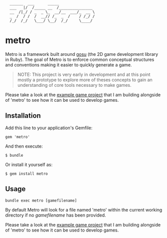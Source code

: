 ```
  ______  ___      _____
  ___   |/  /_____ __  /_______________
  __  /|_/ / _  _ \_  __/__  ___/_  __ \
  _  /  / /  /  __// /_  _  /    / /_/ /
  /_/  /_/   \___/ \__/  /_/     \____/

```
# metro

Metro is a framework built around [gosu](https://github.com/jlnr/gosu) (the 2D game development library in Ruby). The goal of Metro is to enforce common conceptual structures and conventions making it easier to quickly generate a game.

> NOTE: This project is very early in development and at this point mostly a prototype to explore more of theses concepts to gain an understanding of core tools necessary to make games.

Please take a look at the [example game project](https://github.com/burtlo/starry-knight) that I am building alongside of 'metro' to see how it can be used to develop games.

## Installation

Add this line to your application's Gemfile:

    gem 'metro'

And then execute:

    $ bundle

Or install it yourself as:

    $ gem install metro

## Usage

```
bundle exec metro [gamefilename]
```

By default Metro will look for a file named 'metro' within the current working directory if no *gamefilename* has been provided.

Please take a look at the [example game project](https://github.com/burtlo/starry-knight) that I am building alongside of 'metro' to see how it can be used to develop games.